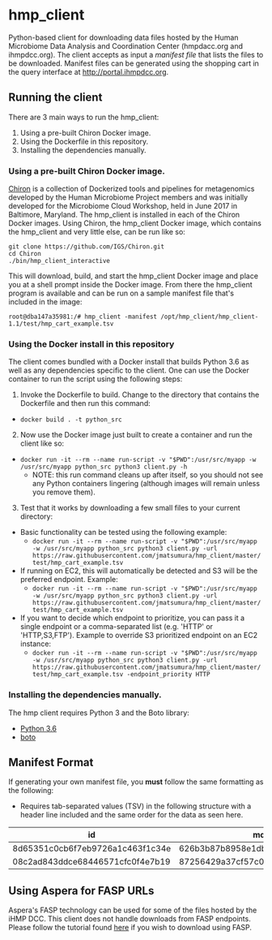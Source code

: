 # hmp_client

Python-based client for downloading data files hosted by the Human Microbiome Data Analysis and Coordination Center (hmpdacc.org and ihmpdcc.org). The client accepts as input a *manifest file* that lists the files to be downloaded. Manifest files can be generated using the shopping cart in the query interface at http://portal.ihmpdcc.org.

## Running the client

There are 3 main ways to run the hmp_client:

1. Using a pre-built Chiron Docker image.
2. Using the Dockerfile in this repository.
3. Installing the dependencies manually.

### Using a pre-built Chiron Docker image.

[Chiron](http://github.com/IGS/Chiron) is a collection of Dockerized tools and pipelines for metagenomics developed by the Human Microbiome Project members and was initially developed for the Microbiome Cloud Workshop, held in June 2017 in Baltimore, Maryland. The hmp_client is installed in each of the Chiron Docker images. Using Chiron, the hmp_client Docker image, which contains the hmp_client and very little else, can be run like so:

```
git clone https://github.com/IGS/Chiron.git
cd Chiron
./bin/hmp_client_interactive
```

This will download, build, and start the hmp_client Docker image and place you at a shell prompt inside the Docker image. From there the hmp_client program is available and can be run on a sample manifest file that's included in the image:

```
root@dba147a35981:/# hmp_client -manifest /opt/hmp_client/hmp_client-1.1/test/hmp_cart_example.tsv 
```

### Using the Docker install in this repository

The client comes bundled with a Docker install that builds Python 3.6 as well as any dependencies specific to the client. One can use the Docker container to run the script using the following steps:

1. Invoke the Dockerfile to build. Change to the directory that contains the Dockerfile and then run this command:
  * `docker build . -t python_src`
2. Now use the Docker image just built to create a container and run the client like so:
  * `docker run -it --rm --name run-script -v "$PWD":/usr/src/myapp -w /usr/src/myapp python_src python3 client.py -h`
    * NOTE: this run command cleans up after itself, so you should not see any Python containers lingering (although images will remain unless you remove them).
3. Test that it works by downloading a few small files to your current directory:
  * Basic functionality can be tested using the following example:
    * `docker run -it --rm --name run-script -v "$PWD":/usr/src/myapp -w /usr/src/myapp python_src python3 client.py -url https://raw.githubusercontent.com/jmatsumura/hmp_client/master/test/hmp_cart_example.tsv`
  * If running on EC2, this will automatically be detected and S3 will be the preferred endpoint. Example:
    * `docker run -it --rm --name run-script -v "$PWD":/usr/src/myapp -w /usr/src/myapp python_src python3 client.py -url https://raw.githubusercontent.com/jmatsumura/hmp_client/master/test/hmp_cart_example.tsv`
  * If you want to decide which endpoint to prioritize, you can pass it a single endpoint or a comma-separated list (e.g. 'HTTP' or 'HTTP,S3,FTP'). Example to override S3 prioritized endpoint on an EC2 instance:
    * `docker run -it --rm --name run-script -v "$PWD":/usr/src/myapp -w /usr/src/myapp python_src python3 client.py -url https://raw.githubusercontent.com/jmatsumura/hmp_client/master/test/hmp_cart_example.tsv -endpoint_priority HTTP`

### Installing the dependencies manually.

The hmp client requires Python 3 and the Boto library:

- [Python 3.6](https://www.python.org/download/releases/2.7/)
- [boto](https://pypi.python.org/pypi/boto) 

## Manifest Format

If generating your own manifest file, you **must** follow the same formatting as the following: 
* Requires tab-separated values (TSV) in the following structure with a header line included and the same order for the data as seen here.

|id|md5|size|urls|
|---|---|---|---|
|8d65351c0cb6f7eb9726a1c463f1c34e|626b3b87b8958e1db84489d727d16607|2353731|http:blahblah,ftp:blashblah,s3:blahblah|
|08c2ad843ddce68446571cfc0f4e7b19|87256429a37cf57c044879f974cd7421|2386996|http:blahblah,ftp:blahblah,s3:blahblah|

## Using Aspera for FASP URLs

Aspera's FASP technology can be used for some of the files hosted by the iHMP DCC. This client does not handle downloads from FASP endpoints. Please follow the tutorial found [here](http://ihmpdcc.org/resources/aspera.php) if you wish to download using FASP.
